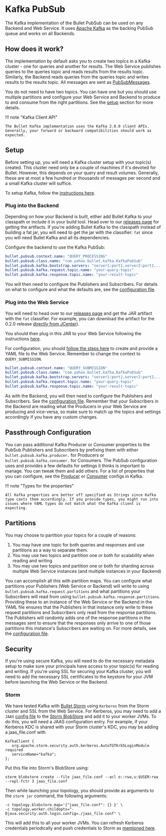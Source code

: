 # Kafka PubSub

The Kafka implementation of the Bullet PubSub can be used on any Backend and Web Service. It uses [Apache Kafka](https://kafka.apache.org) as the backing PubSub queue and works on all Backends.

## How does it work?

The implementation by default asks you to create two topics in a Kafka cluster - one for queries and another for results. The Web Service publishes queries to the queries topic and reads results from the results topic. Similarly, the Backend reads queries from the queries topic and writes results to the results topic. All messages are sent as [PubSubMessages](architecture.md#messages).

You do not need to have two topics. You can have one but you should use multiple partitions and configure your Web Service and Backend to produce to and consume from the right partitions. See the [setup](#configuration) section for more details.

!!! note "Kafka Client API"

    The Bullet Kafka implementation uses the Kafka 2.0.0 client APIs. Generally, your forward or backward compatibilities should work as expected.

## Setup

Before setting up, you will need a Kafka cluster setup with your topic(s) created. This cluster need only be a couple of machines if it's devoted for Bullet. However, this depends on your query and result volumes. Generally, these are at most a few hundred or thousands of messages per second and a small Kafka cluster will suffice.

To setup Kafka, follow the [instructions here](https://kafka.apache.org/quickstart).

### Plug into the Backend

Depending on how your Backend is built, either add Bullet Kafka to your classpath or include it in your build tool. Head over to our [releases page](../releases.md#bullet-kafka) for getting the artifacts. If you're adding Bullet Kafka to the classpath instead of building a fat jar, you will need to get the jar with the classifier: ```fat``` since you will need Bullet Kafka and all its dependencies.

Configure the backend to use the Kafka PubSub:

```yaml
bullet.pubsub.context.name: "QUERY_PROCESSING"
bullet.pubsub.class.name: "com.yahoo.bullet.kafka.KafkaPubSub"
bullet.pubsub.kafka.bootstrap.servers: "server1:port1,server2:port2,..."
bullet.pubsub.kafka.request.topic.name: "your-query-topic"
bullet.pubsub.kafka.response.topic.name: "your-result-topic"
```

You will then need to configure the Publishers and Subscribers. For details on what to configure and what the defaults are, see the [configuration file](https://github.com/bullet-db/bullet-kafka/blob/master/src/main/resources/bullet_kafka_defaults.yaml).

### Plug into the Web Service

You will need to head over to our [releases page](../releases.md#bullet-kafka) and get the JAR artifact with the ```fat``` classifier. For example, you can download the artifact for the 0.2.0 release [directly from JCenter](http://jcenter.bintray.com/com/yahoo/bullet/bullet-kafka/0.2.0/)).

You should then plug in this JAR to your Web Service following the instructions [here](../ws/setup.md#launch).

For configuration, you should [follow the steps here](../ws/setup.md#pubsub-configuration) to create and provide a YAML file to the Web Service. Remember to change the context to ```QUERY_SUBMISSION```.

```yaml
bullet.pubsub.context.name: "QUERY_SUBMISSION"
bullet.pubsub.class.name: "com.yahoo.bullet.kafka.KafkaPubSub"
bullet.pubsub.kafka.bootstrap.servers: "server1:port1,server2:port2,..."
bullet.pubsub.kafka.request.topic.name: "your-query-topic"
bullet.pubsub.kafka.response.topic.name: "your-result-topic"
```

As with the Backend, you will then need to configure the Publishers and Subscribers. See the [configuration file](https://github.com/bullet-db/bullet-kafka/blob/master/src/main/resources/bullet_kafka_defaults.yaml). Remember that your Subscribers in the Backend are reading what the Producers in your Web Service are producing and vice-versa, so make sure to match up the topics and settings accordingly if you have any custom changes.

## Passthrough Configuration

You can pass additional Kafka Producer or Consumer properties to the PubSub Publishers and Subscribers by prefixing them with either ```bullet.pubsub.kafka.producer.``` for Producers or ```bullet.pubsub.kafka.consumer.``` for Consumers. The PubSub configuration uses and provides a few defaults for settings it thinks is important to manage. You can tweak them and add others. For a list of properties that you can configure, see the [Producer](https://kafka.apache.org/0102/documentation.html#producerconfigs) or [Consumer](https://kafka.apache.org/0102/documentation.html#newconsumerconfigs) configs in Kafka.

!!! note "Types for the properties"

    All Kafka properties are better off specified as Strings since Kafka type casts them accordingly. If you provide types, you might run into issues where YAML types do not match what the Kafka client is expecting.

## Partitions

You may choose to partition your topics for a couple of reasons:

1. You may have one topic for both queries and responses and use partitions as a way to separate them.
2. You may use two topics and partition one or both for scalability when reading and writing
3. You may use two topics and partition one or both for sharding across multiple Web Service instances (and multiple instances in your Backend)

You can accomplish all this with partition maps. You can configure what partitions your Publishers (Web Service or Backend) will write to using ```bullet.pubsub.kafka.request.partitions``` and what partitions your Subscribers will read from using ```bullet.pubsub.kafka.response.partitions```. Providing these to an instance of the Web Service or the Backend in the YAML file ensures that the Publishers in that instance only write to these request partitions and Subscribers only read from the response partitions. The Publishers will randomly adds one of the response partitions in the messages sent to ensure that the responses only arrive to one of those partitions this instance's Subscribers are waiting on. For more details, see the [configuration file](https://github.com/bullet-db/bullet-kafka/blob/master/src/main/resources/bullet_kafka_defaults.yaml).

## Security

If you're using secure Kafka, you will need to do the necessary metadata setup to make sure your principals have access to your topic(s) for reading and writing. If you're using SSL for securing your Kafka cluster, you will need to add the necessary SSL certificates to the keystore for your JVM before launching the Web Service or the Backend.

### Storm

We have tested Kafka with [Bullet Storm](../releases.md#bullet-storm) using ```Kerberos``` from the Storm cluster and SSL from the Web Service. For Kerberos, you may need to add a ```JAAS``` [config file](https://docs.oracle.com/javase/7/docs/technotes/guides/security/jgss/tutorials/LoginConfigFile.html) to the [Storm BlobStore](http://storm.apache.org/releases/1.1.0/distcache-blobstore.html) and add it to your worker JVMs. To do this, you will need a JAAS configuration entry. For example, if your Kerberos KDC is shared with your Storm cluster's KDC, you may be adding a jaas_file.conf with

```
KafkaClient {
   org.apache.storm.security.auth.kerberos.AutoTGTKrb5LoginModule required
   serviceName="kafka";
};
```

Put this file into Storm's BlobStore using:

```
storm blobstore create --file jaas_file.conf --acl o::rwa,u:$USER:rwa --repl-fctr 3 jaas_file.conf
```

Then while launching your topology, you should provide as arguments to the ```storm jar``` command, the following arguments:
```
-c topology.blobstore.map='{"jaas_file.conf": {} }' \
-c topology.worker.childopts="-Djava.security.auth.login.config=./jaas_file.conf" \
```

This will add this to all your worker JVMs. You can refresh Kerberos credentials periodically and push credentials to Storm as [mentioned here](storm-drpc.md#security).
